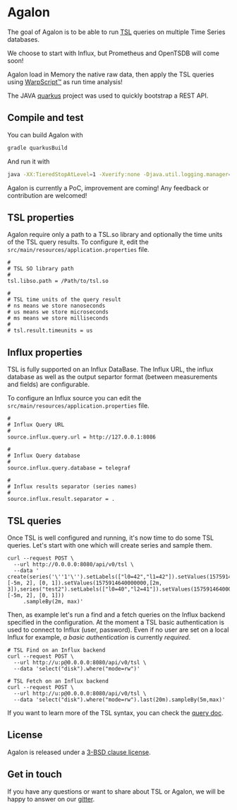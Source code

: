 # Agalon

The goal of Agalon is to be able to run [TSL](https://github.com/ovh/tsl) queries on multiple Time Series databases.

We choose to start with Influx, but Prometheus and OpenTSDB will come soon!

Agalon load in Memory the native raw data, then apply the TSL queries using [WarpScript™](https://warp10.io/doc/reference) as run time analysis!

The JAVA [quarkus](https://quarkus.io/) project was used to quickly bootstrap a REST API.

## Compile and test

You can build Agalon with

```sh
gradle quarkusBuild
```

And run it with

```sh
java -XX:TieredStopAtLevel=1 -Xverify:none -Djava.util.logging.manager=org.jboss.logmanager.LogManager -jar  build/agalon-0.0.1-SNAPSHOT-runner.jar 
```

Agalon is currently a PoC, improvement are coming! Any feedback or contribution are welcomed!

## TSL properties

Agalon require only a path to a TSL.so library and optionally the time units of the TSL query results.
To configure it, edit the `src/main/resources/application.properties` file.

```properties
#
# TSL SO library path
#
tsl.libso.path = /Path/to/tsl.so

#
# TSL time units of the query result
# ns means we store nanoseconds
# us means we store microseconds
# ms means we store milliseconds
#
# tsl.result.timeunits = us
```

## Influx properties

TSL is fully supported on an Influx DataBase. The Influx URL, the influx database as well as the output separtor format (between measurements and fields) are configurable. 

To configure an Influx source you can edit the `src/main/resources/application.properties` file.

```properties
#
# Influx Query URL
#
source.influx.query.url = http://127.0.0.1:8086

#
# Influx Query database
#
source.influx.query.database = telegraf

#
# Influx results separator (series names)
#
source.influx.result.separator = .
```

## TSL queries

Once TSL is well configured and running, it's now time to do some TSL queries. Let's start with one which will create series and sample them.

```cURL
curl --request POST \
  --url http://0.0.0.0:8080/api/v0/tsl \
  --data '
create(series('\''1'\'').setLabels(["l0=42","l1=42"]).setValues(1575914640000000, [-5m, 2], [0, 1]).setValues(1575914640000000,[2m, 3]),series("test2").setLabels(["l0=40","l2=41"]).setValues(1575914640000000, [-5m, 2], [0, 1]))
	 .sampleBy(2m, max)'
```

Then, as example let's run a find and a fetch queries on the Influx backend specified in the configuration.
At the moment a TSL basic authentication is used to connect to Influx (user, password). Even if no user are set on a local Influx for example, *a basic authentication* is currently *required*.
```cURL
# TSL Find on an Influx backend
curl --request POST \
  --url http://u:p@0.0.0.0:8080/api/v0/tsl \
  --data 'select("disk").where("mode=rw")'

# TSL Fetch on an Influx backend
curl --request POST \
  --url http://u:p@0.0.0.0:8080/api/v0/tsl \
  --data 'select("disk").where("mode=rw").last(20m).sampleBy(5m,max)'
```

If you want to learn more of the TSL syntax, you can check the [query doc](https://github.com/ovh/tsl/blob/master/spec/doc.md).

## License

Agalon is released under a [3-BSD clause license](./LICENSE).

## Get in touch

If you have any questions or want to share about TSL or Agalon, we will be happy to answer on our [gitter](https://gitter.im/ovh/tsl).
